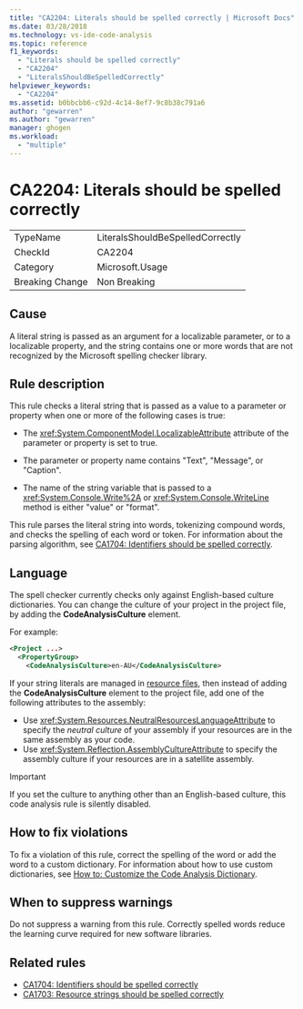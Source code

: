 ```yaml
---
title: "CA2204: Literals should be spelled correctly | Microsoft Docs"
ms.date: 03/28/2018
ms.technology: vs-ide-code-analysis
ms.topic: reference
f1_keywords:
  - "Literals should be spelled correctly"
  - "CA2204"
  - "LiteralsShouldBeSpelledCorrectly"
helpviewer_keywords:
  - "CA2204"
ms.assetid: b0bbcbb6-c92d-4c14-8ef7-9c8b38c791a6
author: "gewarren"
ms.author: "gewarren"
manager: ghogen
ms.workload:
  - "multiple"
---
```

# CA2204: Literals should be spelled correctly

|||
|-|-|
|TypeName|LiteralsShouldBeSpelledCorrectly|
|CheckId|CA2204|
|Category|Microsoft.Usage|
|Breaking Change|Non Breaking|

## Cause

A literal string is passed as an argument for a localizable parameter, or to a localizable property, and the string contains one or more words that are not recognized by the Microsoft spelling checker library.

## Rule description

This rule checks a literal string that is passed as a value to a parameter or property when one or more of the following cases is true:

- The <xref:System.ComponentModel.LocalizableAttribute> attribute of the parameter or property is set to true.

- The parameter or property name contains "Text", "Message", or "Caption".

- The name of the string variable that is passed to a <xref:System.Console.Write%2A> or <xref:System.Console.WriteLine> method is either "value" or "format".

This rule parses the literal string into words, tokenizing compound words, and checks the spelling of each word or token. For information about the parsing algorithm, see [CA1704: Identifiers should be spelled correctly](../code-quality/ca1704-identifiers-should-be-spelled-correctly.md).

## Language

The spell checker currently checks only against English-based culture dictionaries. You can change the culture of your project in the project file, by adding the **CodeAnalysisCulture** element.

For example:

```xml
<Project ...>
  <PropertyGroup>
    <CodeAnalysisCulture>en-AU</CodeAnalysisCulture>
```

If your string literals are managed in [resource files](/dotnet/framework/resources/creating-resource-files-for-desktop-apps), then instead of adding the **CodeAnalysisCulture** element to the project file, add one of the following attributes to the assembly:

- Use <xref:System.Resources.NeutralResourcesLanguageAttribute> to specify the *neutral culture* of your assembly if your resources are in the same assembly as your code.
- Use <xref:System.Reflection.AssemblyCultureAttribute> to specify the assembly culture if your resources are in a satellite assembly.

> [!IMPORTANT]
> If you set the culture to anything other than an English-based culture, this code analysis rule is silently disabled.

## How to fix violations

To fix a violation of this rule, correct the spelling of the word or add the word to a custom dictionary. For information about how to use custom dictionaries, see [How to: Customize the Code Analysis Dictionary](../code-quality/how-to-customize-the-code-analysis-dictionary.md).

## When to suppress warnings

Do not suppress a warning from this rule. Correctly spelled words reduce the learning curve required for new software libraries.

## Related rules

- [CA1704: Identifiers should be spelled correctly](../code-quality/ca1704-identifiers-should-be-spelled-correctly.md)
- [CA1703: Resource strings should be spelled correctly](../code-quality/ca1703-resource-strings-should-be-spelled-correctly.md)